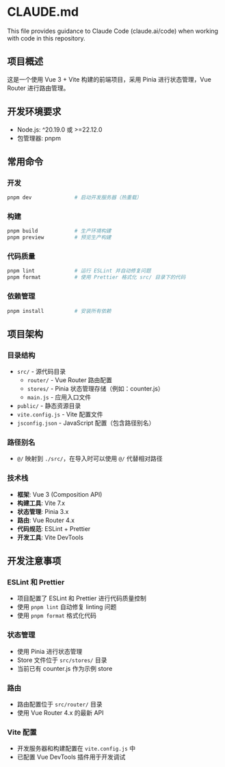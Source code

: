 # CLAUDE.md

This file provides guidance to Claude Code (claude.ai/code) when working with code in this repository.

## 项目概述

这是一个使用 Vue 3 + Vite 构建的前端项目，采用 Pinia 进行状态管理，Vue Router 进行路由管理。

## 开发环境要求

- Node.js: ^20.19.0 或 >=22.12.0
- 包管理器: pnpm

## 常用命令

### 开发
```bash
pnpm dev              # 启动开发服务器（热重载）
```

### 构建
```bash
pnpm build            # 生产环境构建
pnpm preview          # 预览生产构建
```

### 代码质量
```bash
pnpm lint             # 运行 ESLint 并自动修复问题
pnpm format           # 使用 Prettier 格式化 src/ 目录下的代码
```

### 依赖管理
```bash
pnpm install          # 安装所有依赖
```

## 项目架构

### 目录结构
- `src/` - 源代码目录
  - `router/` - Vue Router 路由配置
  - `stores/` - Pinia 状态管理存储（例如：counter.js）
  - `main.js` - 应用入口文件
- `public/` - 静态资源目录
- `vite.config.js` - Vite 配置文件
- `jsconfig.json` - JavaScript 配置（包含路径别名）

### 路径别名
- `@/` 映射到 `./src/`，在导入时可以使用 `@/` 代替相对路径

### 技术栈
- **框架**: Vue 3 (Composition API)
- **构建工具**: Vite 7.x
- **状态管理**: Pinia 3.x
- **路由**: Vue Router 4.x
- **代码规范**: ESLint + Prettier
- **开发工具**: Vite DevTools

## 开发注意事项

### ESLint 和 Prettier
- 项目配置了 ESLint 和 Prettier 进行代码质量控制
- 使用 `pnpm lint` 自动修复 linting 问题
- 使用 `pnpm format` 格式化代码

### 状态管理
- 使用 Pinia 进行状态管理
- Store 文件位于 `src/stores/` 目录
- 当前已有 counter.js 作为示例 store

### 路由
- 路由配置位于 `src/router/` 目录
- 使用 Vue Router 4.x 的最新 API

### Vite 配置
- 开发服务器和构建配置在 `vite.config.js` 中
- 已配置 Vue DevTools 插件用于开发调试
